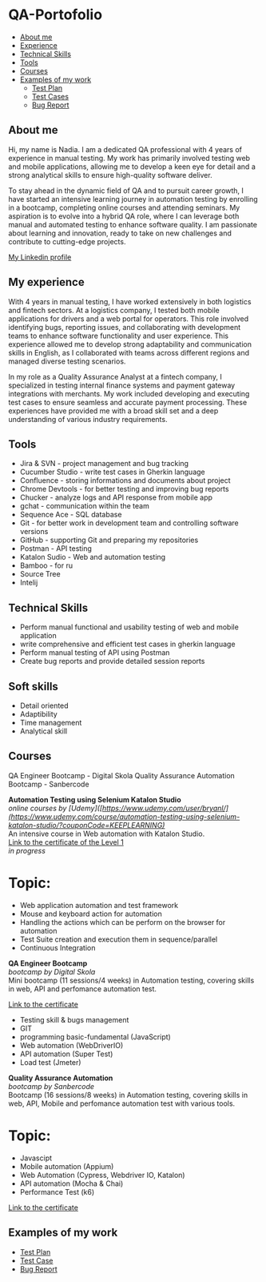 # QA-Portofolio

- [About me](#about-me)
- [Experience](#my-experience)
- [Technical Skills](#technical-skill)
- [Tools](#tools)
- [Courses](#courses)
- [Examples of my work](#examples-of-my-work)
  * [Test Plan](#test-plan)
  * [Test Cases](#test-cases)
  * [Bug Report](#bug-report)



## About me
Hi, my name is Nadia. I am a dedicated QA professional with 4 years of experience in manual testing. My work has primarily involved testing web and mobile applications, allowing me to develop a keen eye for detail and a strong analytical skills to ensure high-quality software deliver. 

To stay ahead in the dynamic field of QA and to pursuit career growth, I have started an intensive learning journey in automation testing by enrolling in a bootcamp, completing online courses and attending seminars. My aspiration is to evolve into a hybrid QA role, where I can leverage both manual and automated testing to enhance software quality. I am passionate about learning and innovation, ready to take on new challenges and contribute to cutting-edge projects.


[My Linkedin profile](https://www.linkedin.com/in/nadia-rizki/)



## My experience 
With 4 years in manual testing, I have worked extensively in both logistics and fintech sectors. At a logistics company, I tested both mobile applications for drivers and a web portal for operators. This role involved identifying bugs, reporting issues, and collaborating with development teams to enhance software functionality and user experience. This experience allowed me to develop strong adaptability and communication skills in English, as I collaborated with teams across different regions and managed diverse testing scenarios.

In my role as a Quality Assurance Analyst at a fintech company, I specialized in testing internal finance systems and payment gateway integrations with merchants. My work included developing and executing test cases to ensure seamless and accurate payment processing. These experiences have provided me with a broad skill set and a deep understanding of various industry requirements.



## Tools
* Jira & SVN - project management and bug tracking
* Cucumber Studio - write test cases in Gherkin language
* Confluence - storing informations and documents about project
* Chrome Devtools - for better testing and improving bug reports
* Chucker - analyze logs and API response from mobile app
* gchat - communication within the team
* Sequence Ace - SQL database
* Git - for better work in development team and controlling software versions
* GitHub - supporting Git and preparing my repositories
* Postman - API testing
* Katalon Sudio - Web and automation testing
* Bamboo - for ru
* Source Tree
* Intelij



## Technical Skills
* Perform manual functional and usability testing of web and mobile application
* write comprehensive and efficient test cases in gherkin language
* Perform manual testing of API using Postman
* Create bug reports and provide detailed session reports



## Soft skills
* Detail oriented
* Adaptibility
* Time management
* Analytical skill



## Courses 
QA Engineer Bootcamp - Digital Skola
Quality Assurance Automation Bootcamp - Sanbercode

__Automation Testing using Selenium Katalon Studio__  
*online courses by [Udemy]([https://www.udemy.com/user/bryanl/](https://www.udemy.com/course/automation-testing-using-selenium-katalon-studio/?couponCode=KEEPLEARNING)*  
An intensive course in Web automation with Katalon Studio.  
[Link to the certificate of the Level 1](..)  
*in progress*

# Topic:
* Web application automation and test framework
* Mouse and keyboard action for automation
* Handling the actions which can be perform on the browser for automation
* Test Suite creation and execution them in sequence/parallel
* Continuous Integration

__QA Engineer Bootcamp__  
*bootcamp by Digital Skola*  
Mini bootcamp (11 sessions/4 weeks) in Automation testing, covering skills in web, API and perfomance automation test.   

[Link to the certificate](...)

* Testing skill & bugs management
* GIT
* programming basic-fundamental (JavaScript)
* Web automation (WebDriverIO)
* API automation (Super Test)
* Load test (Jmeter)


__Quality Assurance Automation__  
*bootcamp by Sanbercode*  
Bootcamp (16 sessions/8 weeks) in Automation testing, covering skills in web, API, Mobile and perfomance automation test with various tools.   

# Topic:
* Javascipt 
* Mobile automation (Appium)
* Web Automation (Cypress, Webdriver IO, Katalon)
* API automation (Mocha & Chai)
* Performance Test (k6)

[Link to the certificate](....)

## Examples of my work
* [Test Plan](https://drive.google.com/file/d/1KOF2en0d_FrZp8iSeLrPYc7nstS-rtZV/view?usp=sharing)
* [Test Case](https://drive.google.com/file/d/1tZjlrqzS8ZvuVXNvQa0powILpFuDi9UT/view?usp=drive_link)
* [Bug Report](https://drive.google.com/file/d/1C5kck1_y8XXsWUvbh0USq0_Ac31KRhM9/view?usp=sharing)




